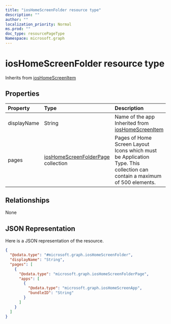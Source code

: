 ```yaml
---
title: "iosHomeScreenFolder resource type"
description: ""
author: ""
localization_priority: Normal
ms.prod: ""
doc_type: resourcePageType
Namespace: microsoft.graph
---
```



# iosHomeScreenFolder resource type




Inherits from [iosHomeScreenItem](../resources/iosHomeScreenItem.md)

## Properties
|Property|Type|Description|
|:---|:---|:---|
|displayName|String|Name of the app Inherited from [iosHomeScreenItem](../resources/iosHomeScreenItem.md)|
|pages|[iosHomeScreenFolderPage](../resources/iosHomeScreenFolderPage.md) collection|Pages of Home Screen Layout Icons which must be Application Type. This collection can contain a maximum of 500 elements.|

## Relationships
None

## JSON Representation
Here is a JSON representation of the resource.
<!-- {
  "blockType": "resource",
  "@odata.type": "microsoft.graph.iosHomeScreenFolder"
}
-->
``` json
{
  "@odata.type": "#microsoft.graph.iosHomeScreenFolder",
  "displayName": "String",
  "pages": [
    {
      "@odata.type": "microsoft.graph.iosHomeScreenFolderPage",
      "apps": [
        {
          "@odata.type": "microsoft.graph.iosHomeScreenApp",
          "bundleID": "String"
        }
      ]
    }
  ]
}
```


